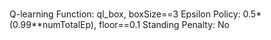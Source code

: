 #
Q-learning Function: ql_box, boxSize==3
Epsilon Policy: 0.5*(0.99**numTotalEp), floor==0.1
Standing Penalty: No
